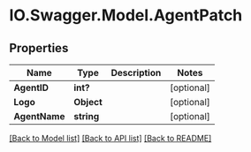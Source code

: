# IO.Swagger.Model.AgentPatch
## Properties

Name | Type | Description | Notes
------------ | ------------- | ------------- | -------------
**AgentID** | **int?** |  | [optional] 
**Logo** | **Object** |  | [optional] 
**AgentName** | **string** |  | [optional] 

[[Back to Model list]](../README.md#documentation-for-models) [[Back to API list]](../README.md#documentation-for-api-endpoints) [[Back to README]](../README.md)

